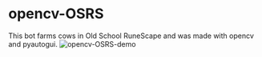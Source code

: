 # opencv-OSRS
This bot farms cows in Old School RuneScape and was made with opencv and pyautogui.
![opencv-OSRS-demo](img\opencv-OSRS-demo.gif)